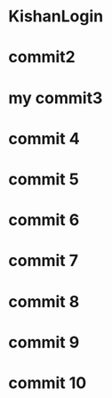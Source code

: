 # KishanLogin
# commit2
# my commit3
# commit 4
# commit 5
# commit 6
# commit 7
# commit 8
# commit 9
# commit 10
